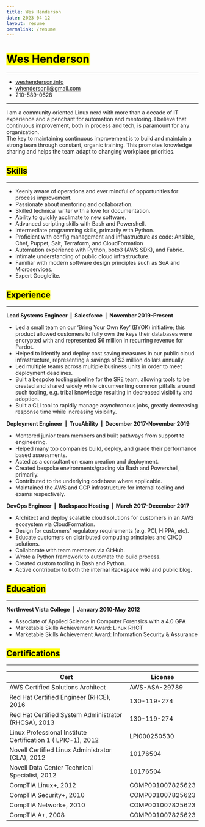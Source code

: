 ```yaml
---
title: Wes Henderson
date: 2023-04-12
layout: resume
permalink: /resume
---
```


<mark>Wes Henderson</mark>
===


---
* [weshenderson.info](https://weshenderson.info)
* [whendersonii@gmail.com](mailto:whendersonii@gmail.com)
* 210-589-0628

---

I am a community oriented Linux nerd with more than a decade of IT experience and a penchant for automation and mentoring. I believe that continuous improvement, both in process and tech, is paramount for any organization.<br>The key to maintaining continuous improvement is to build and maintain a strong team through constant, organic training. This promotes knowledge sharing and helps the team adapt to changing workplace priorities.


<mark>Skills</mark>
---
---

* Keenly aware of operations and ever mindful of opportunities for process improvement.
* Passionate about mentoring and collaboration.
* Skilled technical writer with a love for documentation.
* Ability to quickly acclimate to new software.
* Advanced scripting skills with Bash and Powershell.
* Intermediate programming skills, primarily with Python.
* Proficient with config management and infrastructure as code: Ansible, Chef, Puppet, Salt, Terraform, and CloudFormation
* Automation experience with Python, boto3 (AWS SDK), and Fabric.
* Intimate understanding of public cloud infrastructure.
* Familiar with modern software design principles such as SoA and Microservices.
* Expert Google’ite.

<mark>Experience</mark>
---
---

**Lead Systems Engineer &nbsp;\|&nbsp; Salesforce &nbsp;\|&nbsp; November 2019-Present**

* Led a small team on our ‘Bring Your Own Key’ (BYOK) initiative; this product allowed customers to fully own the keys their databases were encrypted with and represented $6 million in recurring revenue for Pardot.
* Helped to identify and deploy cost saving measures in our public cloud infrastructure, representing a savings of $3 million dollars annually.
* Led multiple teams across multiple business units in order to meet deployment deadlines.
* Built a bespoke tooling pipeline for the SRE team, allowing tools to be created and shared widely while circumventing common pitfalls around such tooling, e.g. tribal knowledge resulting in decreased visibility and adoption.
* Built a CLI tool to rapidly manage asynchronous jobs, greatly decreasing response time while increasing visibility.

**Deployment Engineer &nbsp;\|&nbsp; TrueAbility &nbsp;\|&nbsp; December 2017-November 2019**

* Mentored junior team members and built pathways from support to engineering.
* Helped many top companies build, deploy, and grade their performance based assessments.
* Acted as a consultant on exam creation and deployment.
* Created bespoke environments/grading via Bash and Powershell, primarily.
* Contributed to the underlying codebase where applicable.
* Maintained the AWS and GCP infrastructure for internal tooling and exams respectively.

**DevOps Engineer &nbsp;\|&nbsp; Rackspace Hosting &nbsp;\|&nbsp; March 2017-December 2017**

* Architect and deploy scalable cloud solutions for customers in an AWS ecosystem via CloudFormation.
* Design for customers’ regulatory requirements (e.g. PCI, HIPPA, etc).
* Educate customers on distributed computing principles and CI/CD solutions.
* Collaborate with team members via GitHub.
* Wrote a Python framework to automate the build process.
* Created custom tooling in Bash and Python.
* Active contributor to both the internal Rackspace wiki and public blog.

<mark>Education</mark>
---
---

**Northwest Vista College &nbsp;\|&nbsp; January 2010-May 2012**
* Associate of Applied Science in Computer Forensics with a 4.0 GPA
* Marketable Skills Achievement Award: Linux RHCT
* Marketable Skills Achievement Award: Information Security & Assurance

<mark>Certifications</mark>
---
---

|Cert                                                          |  License          |
|--------------------------------------------------------------|-------------------|
|AWS Certified Solutions Architect                             |  AWS-ASA-29789    |
|Red Hat Certified Engineer (RHCE), 2016                       |  130-119-274      |
|Red Hat Certified System Administrator (RHCSA), 2013          |  130-119-274      |
|Linux Professional Institute Certification 1 ( LPIC-1), 2012  |  LPI000250530     |
|Novell Certified Linux Administrator (CLA), 2012              |  10176504         |
|Novell Data Center Technical Specialist, 2012                 |  10176504         |
|CompTIA Linux+, 2012                                          |  COMP001007825623 |
|CompTIA Security+, 2010                                       |  COMP001007825623 |
|CompTIA Network+, 2010                                        |  COMP001007825623 |
|CompTIA A+, 2008                                              |  COMP001007825623 |
